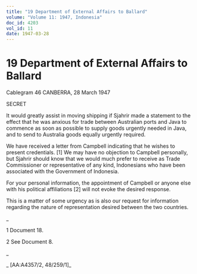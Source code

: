 ```yaml
---
title: "19 Department of External Affairs to Ballard"
volume: "Volume 11: 1947, Indonesia"
doc_id: 4203
vol_id: 11
date: 1947-03-28
---
```


# 19 Department of External Affairs to Ballard

Cablegram 46 CANBERRA, 28 March 1947

SECRET

It would greatly assist in moving shipping if Sjahrir made a statement to the effect that he was anxious for trade between Australian ports and Java to commence as soon as possible to supply goods urgently needed in Java, and to send to Australia goods equally urgently required.

We have received a letter from Campbell indicating that he wishes to present credentials. [1] We may have no objection to Campbell personally, but Sjahrir should know that we would much prefer to receive as Trade Commissioner or representative of any kind, Indonesians who have been associated with the Government of Indonesia.

For your personal information, the appointment of Campbell or anyone else with his political affiliations [2] will not evoke the desired response.

This is a matter of some urgency as is also our request for information regarding the nature of representation desired between the two countries.

_

1 Document 18.

2 See Document 8.

_

_ [AA:A4357/2, 48/259/1]_
